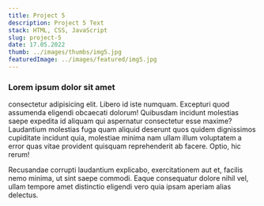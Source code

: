 ```yaml
--- 
title: Project 5
description: Project 5 Text
stack: HTML, CSS, JavaScript
slug: project-5
date: 17.05.2022
thumb: ../images/thumbs/img5.jpg
featuredImage: ../images/featured/img5.jpg
--- 
```


### Lorem ipsum dolor sit amet 
consectetur adipisicing elit. Libero id iste numquam. Excepturi quod assumenda eligendi obcaecati dolorum! Quibusdam incidunt molestias saepe expedita id aliquam qui aspernatur consectetur esse maxime?
Laudantium molestias fuga quam aliquid deserunt quos quidem dignissimos cupiditate incidunt quia, molestiae minima nam ullam illum voluptatem a error quas vitae provident quisquam reprehenderit ab facere. Optio, hic rerum!

Recusandae corrupti laudantium explicabo, exercitationem aut et, facilis nemo minima, ut sint saepe commodi. Eaque consequatur dolore nihil vel, ullam tempore amet distinctio eligendi vero quia ipsam aperiam alias delectus.
